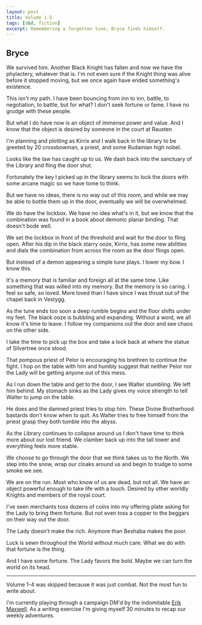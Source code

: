 ```yaml
---
layout: post
title: Volume 1-5
tags: [d&d, fiction]
excerpt: Remembering a forgotten tune, Bryce finds himself.
---
```


## Bryce

We survived him. Another Black Knight has fallen and now we have the phylactery, whatever that is. I'm not even sure if the Knight thing was alive before it stopped moving, but we once again have ended something's existence.

This isn't my path. I have been bouncing from inn to inn, battle, to negotiation, to battle, but for what? I don't seek fortune or fame. I have no grudge with these people.

But what I do have now is an object of immense power and value. And I know that the object is desired by someone in the court at Rausten

I'm planning and plotting as Kirrix and I walk back in the library to be greeted by 20 crossbowman, a priest, and some Rudainian high nobel.

Looks like the law has caught up to us. We dash back into the sanctuary of the Library and fling the door shut.

Fortunately the key I picked up in the library seems to lock the doors with some arcane magic so we have tome to think.

But we have no ideas, there is no way out of this room, and while we may be able to bottle them up in the door, eventually we will be overwhelmed.

We do have the lockbox. We have no idea what's in it, but we know that the combination was found in a book about demonic planar binding. That doesn't bode well.

We set the lockbox in front of the threshold and wait for the door to fling open. After his dip in the black starry ooze, Kirrix, has some new abilities and dials the combination from across the room as the door flings open.

But instead of a demon appearing a simple tune plays. I lower my bow. I know this.

It's a memory that is familiar and foreign all at the same time. Like something that was willed into my memory. But the memory is so caring. I feel so safe, so loved. More loved than I have since I was thrust out of the chapel back in Vestygg.

As the tune ends too soon a deep rumble begins and the floor shifts under my feet. The black ooze is bubbling and expanding. Without a word, we all know it's time to leave. I follow my companions out the door and see chaos on the other side.

I take the time to pick up the box and take a look back at where the statue of Silvertree once stood.

That pompous priest of Pelor is encouraging his brethren to continue the fight. I hop on the table with him and humbly suggest that neither Pelor nor the Lady will be getting anyone out of this mess.

As I run down the table and get to the door, I see Walter stumbling. We left him behind. My stomach sinks as the Lady gives my voice strength to tell Walter to jump on the table.

He does and the damned priest tries to stop him. These Divine Brotherhood bastards don't know when to quit. As Walter tries to free himself from the priest grasp they both tumble into the abyss.

As the Library continues to collapse around us I don't have time to think more about our lost friend. We clamber back up into the tall tower and everything feels more stable.

We choose to go through the door that we think takes us to the North. We step into the snow, wrap our cloaks around us and begin to trudge to some smoke we see.

We are on the run. Most who know of us are dead, but not all. We have an object powerful enough to take life with a touch. Desired by other worldly Knights and members of the royal court.

I've seen merchants toss dozens of coins into my offering plate asking for the Lady to bring them fortune. But not even toss a copper to the beggars on their way out the door.

The Lady doesn't make the rich. Anymore than Beshaba makes the poor.

Luck is sewn throughout the World without much care. What we do with that fortune is the thing.

And I have some fortune. The Lady favors the bold. Maybe we can turn the world on its head.

---

Volume 1-4 was skipped because it was just combat. Not the most fun to write about.

I'm currently playing through a campaign DM'd by the indomitable [Erik Maxwell](http://erikmaxwell.co/). As a writing exercise I'm giving myself 30 minutes to recap our weekly adventures.
